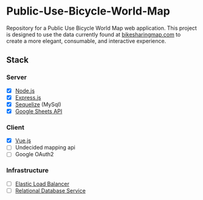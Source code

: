 # Public-Use-Bicycle-World-Map
Repository for a Public Use Bicycle World Map web application. This project is designed to use the data currently found at [bikesharingmap.com](http://bikesharingmap.com) to create a more elegant, consumable, and interactive experience.

## Stack

### Server
- [x] [Node.js](https://nodejs.org/en/)
- [x] [Express.js](https://expressjs.com/)
- [x] [Sequelize](https://sequelize.org/) (MySql)
- [x] [Google Sheets API](https://developers.google.com/sheets/api)

### Client
- [x] [Vue.js](https://vuejs.org/)
- [ ] Undecided mapping api
- [ ] Google OAuth2

### Infrastructure
- [ ] [Elastic Load Balancer](https://aws.amazon.com/elasticloadbalancing/)
- [ ] [Relational Database Service](https://aws.amazon.com/rds/)
